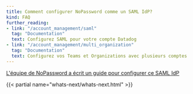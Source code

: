 ```yaml
---
title: Comment configurer NoPassword comme un SAML IdP?
kind: FAQ
further_reading:
- link: "/account_management/saml"
  tag: "Documentation"
  text: Configurez SAML pour votre compte Datadog
- link: "/account_management/multi_organization"
  tag: "Documentation"
  text: Configurez vos Teams et Organizations avec plusieurs comptes
---
```


[L'équipe de NoPassword a écrit un guide pour configurer ce SAML IdP](https://help.nopassword.com/portfolio-items/datadog/)

{{< partial name="whats-next/whats-next.html" >}}